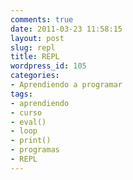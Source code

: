 ```yaml
---
comments: true
date: 2011-03-23 11:58:15
layout: post
slug: repl
title: REPL
wordpress_id: 105
categories:
- Aprendiendo a programar
tags:
- aprendiendo
- curso
- eval()
- loop
- print()
- programas
- REPL
---
```


